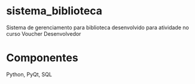 # sistema_biblioteca
Sistema de gerenciamento para biblioteca desenvolvido para atividade no curso Voucher Desenvolvedor

# Componentes
Python, PyQt, SQL
